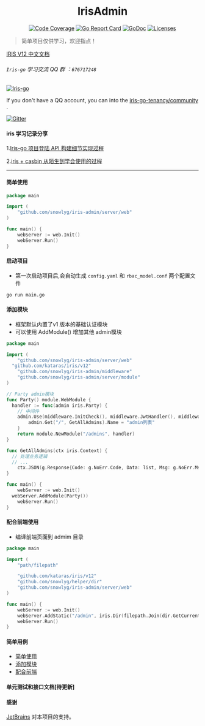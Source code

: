 <h1 align="center">IrisAdmin</h1>

<div align="center">
    <a href="https://codecov.io/gh/snowlyg/IrisAdminApi"><img src="https://codecov.io/gh/snowlyg/IrisAdminApi/branch/master/graph/badge.svg" alt="Code Coverage"></a>
    <a href="https://goreportcard.com/report/github.com/snowlyg/IrisAdminApi"><img src="https://goreportcard.com/badge/github.com/snowlyg/IrisAdminApi" alt="Go Report Card"></a>
    <a href="https://godoc.org/github.com/snowlyg/IrisAdminApi"><img src="https://godoc.org/github.com/snowlyg/IrisAdminApi?status.svg" alt="GoDoc"></a>
    <a href="https://github.com/snowlyg/IrisAdminApi/blob/master/LICENSE"><img src="https://img.shields.io/github/license/snowlyg/IrisAdminApi" alt="Licenses"></a>
</div>

> 简单项目仅供学习，欢迎指点！

[IRIS V12 中文文档](https://github.com/snowlyg/iris/wiki)


###### `Iris-go` 学习交流 QQ 群 ：`676717248`
<a target="_blank" href="//shang.qq.com/wpa/qunwpa?idkey=cc99ccf86be594e790eacc91193789746af7df4a88e84fe949e61e5c6d63537c"><img border="0" src="http://pub.idqqimg.com/wpa/images/group.png" alt="Iris-go" title="Iris-go"></a>

If you don't have a QQ account, you can into the [iris-go-tenancy/community](https://gitter.im/iris-go-tenancy/community?utm_source=share-link&utm_medium=link&utm_campaign=share-link) .

[![Gitter](https://badges.gitter.im/iris-go-tenancy/community.svg)](https://gitter.im/iris-go-tenancy/community?utm_source=badge&utm_medium=badge&utm_campaign=pr-badge) 
#### iris 学习记录分享

1.[Iris-go 项目登陆 API 构建细节实现过程](https://blog.snowlyg.com/iris-go-api-1/)

2.[iris + casbin 从陌生到学会使用的过程](https://blog.snowlyg.com/iris-go-api-2/)

---

#### 简单使用
```go
package main

import (
	"github.com/snowlyg/iris-admin/server/web"
)

func main() {
	webServer := web.Init()
	webServer.Run()
}
```

#### 启动项目
- 第一次启动项目后,会自动生成 `config.yaml` 和 `rbac_model.conf` 两个配置文件
```sh
go run main.go
```

#### 添加模块
- 框架默认内置了v1 版本的基础认证模块
- 可以使用 AddModule() 增加其他 admin模块
```go
package main

import (
  	"github.com/snowlyg/iris-admin/server/web"
  "github.com/kataras/iris/v12"
	"github.com/snowlyg/iris-admin/middleware"
	"github.com/snowlyg/iris-admin/server/module"
)

// Party admin模块
func Party() module.WebModule {
  handler := func(admin iris.Party) {
    // 中间件
    admin.Use(middleware.InitCheck(), middleware.JwtHandler(), middleware.OperationRecord(), middleware.Casbin())
		admin.Get("/", GetAllAdmins).Name = "admin列表"
	}
	return module.NewModule("/admins", handler)
}

func GetAllAdmins(ctx iris.Context) {
  // 处理业务逻辑
  // ... 
	ctx.JSON(g.Response{Code: g.NoErr.Code, Data: list, Msg: g.NoErr.Msg})
}

func main() {
	webServer := web.Init()
  webServer.AddModule(Party())
	webServer.Run()
}
```

#### 配合前端使用
- 编译前端页面到 admim 目录
```go
package main

import (
	"path/filepath"

	"github.com/kataras/iris/v12"
	"github.com/snowlyg/helper/dir"
	"github.com/snowlyg/iris-admin/server/web"
)

func main() {
	webServer := web.Init()
	webServer.AddStatic("/admin", iris.Dir(filepath.Join(dir.GetCurrentAbPath(), "admin")))
	webServer.Run()
}
```

#### 简单用例
- [简单使用](https://github.com/snowlyg/IrisAdminApi/tree/master/example/simple)
- [添加模块](https://github.com/snowlyg/IrisAdminApi/tree/master/example/add_module)
- [配合前端](https://github.com/snowlyg/IrisAdminApi/tree/master/example/single_with_vue)

#### 单元测试和接口文档[待更新]

#### 感谢 

[JetBrains](https://www.jetbrains.com/?from=IrisAdminApi) 对本项目的支持。

